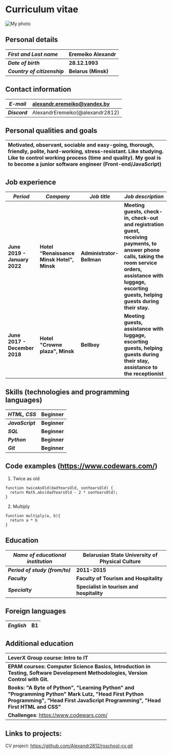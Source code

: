 # Curriculum vitae

![My photo](https://avatars.githubusercontent.com/u/62295313?s=400&u=78955cf26e97610251e3a5d85f862c842ed96c78&v=4)

## Personal details
|***First and Last name***|	Eremeiko Alexandr|
|:---|:---|
|***Date of birth***|**28.12.1993**|
|***Country of citizenship***|**Belarus (Minsk)**| 

## Contact information
|***E-mail*** |<alexandr.eremeiko@yandex.by>|
|---|:---|
|***Discord***|AlexandrEremeiko(@alexandr2812)|

## Personal qualities and goals
|**Motivated, observant, sociable and easy-going, thorough, friendly, polite, hard-working, stress-resistant. Like studying. Like to control working process (time and quality). My goal is to become a junior software engineer (Front-end/JavaScript)**|
|:---|

## Job experience
|***Period***|***Company***|***Job title***|***Job description***|
|---|---|---|---|
|**June 2019 - January 2022**|**Hotel “Renaissance Minsk Hotel”, Minsk**|**Administrator-Bellman**|**Meeting guests, check-in, check-out and registration guest, receiving payments, to answer phone calls, taking the room service orders, assistance with luggage, escorting guests, helping guests during their stay.**|
|**June 2017 - December 2018**|**Hotel "Crowne plaza", Minsk**|**Bellboy**|**Meeting guests, assistance with luggage, escorting guests, helping guests during their stay, assistance to the receptionist**|


## Skills (technologies and programming languages)
|***HTML, CSS***|**Beginner**|
|---|---|
|***JavaScript***|**Beginner**|
|***SQL***|**Beginner**|
|***Python***|**Beginner**|
|***Git***|**Beginner**|

## Code examples (<https://www.codewars.com/>)
1. Twice as old
```
function twiceAsOld(dadYearsOld, sonYearsOld) {
  return Math.abs(dadYearsOld - 2 * sonYearsOld);
}
```
2. Multiply
```
function multiply(a, b){
  return a * b
}
```

## Education
|***Name of educational institution***|**Belarusian State University of Physical Culture**|
|---|---|
|***Period of study (from/to)***|**2011-2015**|
|***Faculty***|**Faculty of Tourism and Hospitality**|
|***Specialty***|**Specialist in tourism and hospitality**|
## Foreign languages
|***English***|**B1**|
|---|---|


## Additional education
|**LeverX Group course: Intro to IT**|
|:---|
|**EPAM courses: Computer Science Basics, Introduction in Testing, Software Development Methodologies, Version Control with Git.**|
|**Books: "A Byte of Python", "Learning Python" and "Programming Python" Mark Lutz, "Head First Python Programming", "Head First JavaScript Programming", "Head First HTML and CSS"**|
|**Challenges**: <https://www.codewars.com/>|

## Links to projects:
CV project: <https://github.com/Alexandr2812/rsschool-cv.git>
  




